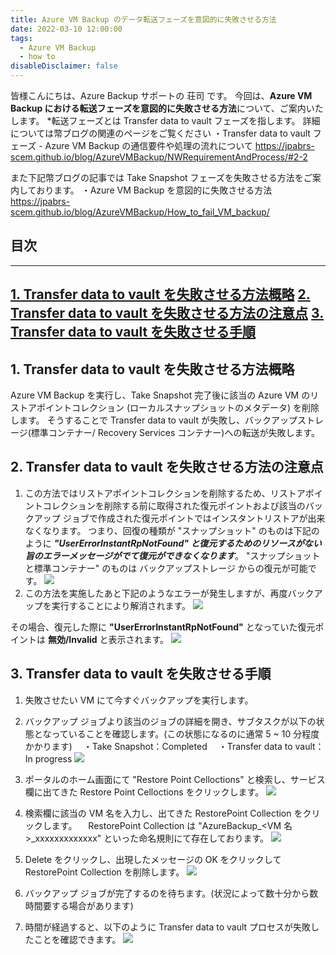 ```yaml
---
title: Azure VM Backup のデータ転送フェーズを意図的に失敗させる方法
date: 2022-03-10 12:00:00
tags:
  - Azure VM Backup
  - how to
disableDisclaimer: false
---
```


<!-- more -->
皆様こんにちは、Azure Backup サポートの 荘司 です。
今回は、**Azure VM Backup における転送フェーズを意図的に失敗させる方法**について、ご案内いたします。
*転送フェーズとは Transfer data to vault フェーズを指します。
詳細については幣ブログの関連のページをご覧ください
・Transfer data to vault フェーズ - Azure VM Backup の通信要件や処理の流れについて
https://jpabrs-scem.github.io/blog/AzureVMBackup/NWRequirementAndProcess/#2-2

また下記幣ブログの記事では Take Snapshot フェーズを失敗させる方法をご案内しております。
・Azure VM Backup を意図的に失敗させる方法
https://jpabrs-scem.github.io/blog/AzureVMBackup/How_to_fail_VM_backup/

## 目次
-----------------------------------------------------------
[1. Transfer data to vault を失敗させる方法概略](#1)
[2. Transfer data to vault を失敗させる方法の注意点](#2)
[3. Transfer data to vault を失敗させる手順](#3)
-----------------------------------------------------------


## 1. Transfer data to vault を失敗させる方法概略<a id="1"></a>
Azure VM Backup を実行し、Take Snapshot 完了後に該当の Azure VM のリストアポイントコレクション (ローカルスナップショットのメタデータ) を削除します。
そうすることで Transfer data to vault が失敗し、バックアップストレージ(標準コンテナー/ Recovery Services コンテナー)への転送が失敗します。

## 2. Transfer data to vault を失敗させる方法の注意点<a id="2"></a>
1. この方法ではリストアポイントコレクションを削除するため、リストアポイントコレクションを削除する前に取得された復元ポイントおよび該当のバックアップ ジョブで作成された復元ポイントではインスタントリストアが出来なくなります。
つまり、回復の種類が "スナップショット" のものは下記のように ***"UserErrorInstantRpNotFound" と復元するためのリソースがない旨のエラーメッセージがでて復元ができなくなります***。
"スナップショットと標準コンテナー" のものは バックアップストレージ からの復元が可能です。
![](https://user-images.githubusercontent.com/71251920/157503085-0d5ff930-b877-444f-83ab-7637015cbfeb.png)
2. この方法を実施したあと下記のようなエラーが発生しますが、再度バックアップを実行することにより解消されます。
![](https://user-images.githubusercontent.com/71251920/157502733-09a19fbb-23f5-430a-a334-55591de41b52.png)

その場合、復元した際に **"UserErrorInstantRpNotFound"** となっていた復元ポイントは **無効/Invalid** と表示されます。
![](https://user-images.githubusercontent.com/71251920/157502744-47f216d0-2f8a-4fa4-a72c-79f78a80a546.png)


## 3. Transfer data to vault を失敗させる手順<a id="3"></a>
1. 失敗させたい VM にて今すぐバックアップを実行します。

2. バックアップ ジョブより該当のジョブの詳細を開き、サブタスクが以下の状態となっていることを確認します。(この状態になるのに通常 5 ~ 10 分程度かかります)
　・Take Snapshot：Completed
　・Transfer data to vault：In progress
![](https://user-images.githubusercontent.com/71251920/157502743-dd6c88d7-a959-47e1-b3cd-8cded953ceb0.png)

3. ポータルのホーム画面にて "Restore Point Celloctions" と検索し、サービス欄に出てきた Restore Point Celloctions をクリックします。
![](https://user-images.githubusercontent.com/71251920/157502742-73239758-d52f-4230-96ba-005cb7e411f6.png)

4. 検索欄に該当の VM 名を入力し、出てきた RestorePoint Collection をクリックします。
　RestorePoint Collection は "AzureBackup_<VM 名>_xxxxxxxxxxxxx" といった命名規則にて存在しております。
![](https://user-images.githubusercontent.com/71251920/157502740-150a8c21-19e4-4bdd-89ea-28e1f9db93fd.png)
5. Delete をクリックし、出現したメッセージの OK をクリックして RestorePoint Collection を削除します。
![](https://user-images.githubusercontent.com/71251920/157502739-4d1655cc-2ee2-4eb2-ba22-d8cb9d73d4af.png)
6. バックアップ ジョブが完了するのを待ちます。(状況によって数十分から数時間要する場合があります)

7. 時間が経過すると、以下のように Transfer data to vault プロセスが失敗したことを確認できます。
![](https://user-images.githubusercontent.com/71251920/157502737-ba0b8cda-001e-421e-a6d7-e3648c2c38fa.png)




